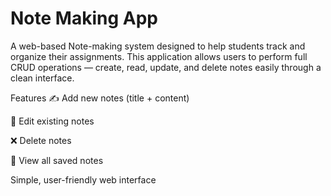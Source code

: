 # Note Making App

A web-based Note-making system designed to help students track and organize their assignments. This application allows users to perform full CRUD operations — create, read, update, and delete notes easily through a clean interface.

Features
✍️ Add new notes (title + content)

🔄 Edit existing notes

❌ Delete notes

📄 View all saved notes

Simple, user-friendly web interface
